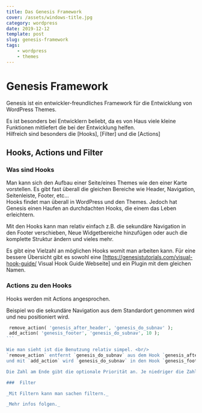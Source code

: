 ```yaml
---
title: Das Genesis Framework
cover: /assets/windows-title.jpg
category: wordpress
date: 2019-12-12
template: post
slug: genesis-framework
tags:
    - wordpress
    - themes
---
```


# Genesis Framework

Genesis ist ein entwickler-freundliches Framework für die Entwicklung von WordPress Themes.

Es ist besonders bei Entwicklern beliebt, da es von Haus viele kleine Funktionen mitliefert die bei der Entwicklung helfen.<br>
Hilfreich sind besonders die [Hooks], [Filter] und die [Actions]

## Hooks, Actions und Filter

### Was sind Hooks

Man kann sich den Aufbau einer Seite/eines Themes wie den einer Karte vorstellen. Es gibt fast überall die gleichen Bereiche wie Header, Navigation, Seitenleiste, Footer, etc...<br>
Hooks findet man überall in WordPress und den Themes. Jedoch hat Genesis einen Haufen an durchdachten Hooks, die einem das Leben erleichtern.

Mit den Hooks kann man relativ einfach z.B. die sekundäre Navigation in den Footer verschieben, Neue Widgetbereiche hinzufügen oder auch die komplette Struktur ändern und vieles mehr.

Es gibt eine Vielzahl an möglichen Hooks womit man arbeiten kann. Für eine bessere Übersicht gibt es sowohl eine [https://genesistutorials.com/visual-hook-guide/ Visual Hook Guide Webseite] und ein Plugin mit dem gleichen Namen.

###  Actions zu den Hooks

Hooks werden mit Actions angesprochen.

Beispiel wo die sekundäre Navigation aus dem Standardort genommen wird und neu positioniert wird.
````php
 remove_action( 'genesis_after_header', 'genesis_do_subnav' );
 add_action( 'genesis_footer', 'genesis_do_subnav', 10 );
```

Wie man sieht ist die Benutzung relativ simpel. <br/>
`remove_action` entfernt `genesis_do_subnav` aus dem Hook `genesis_after_header` <br/>
und mit `add_action` wird `genesis_do_subnav` in den Hook `genesis_footer` gesetzt.

Die Zahl am Ende gibt die optionale Priorität an. Je niedriger die Zahl, desto früher wird die Funktion eingefügt.

###  Filter

_Mit Filtern kann man sachen filtern._

_Mehr infos folgen._

